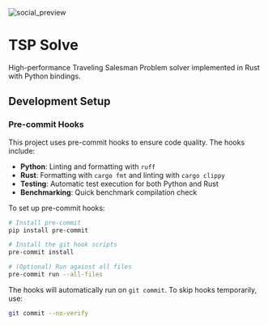 ![social_preview](https://github.com/user-attachments/assets/dfc3450b-09fd-4340-b238-c8812ec16a00)

# TSP Solve

High-performance Traveling Salesman Problem solver implemented in Rust with Python bindings.

## Development Setup

### Pre-commit Hooks

This project uses pre-commit hooks to ensure code quality. The hooks include:
- **Python**: Linting and formatting with `ruff`
- **Rust**: Formatting with `cargo fmt` and linting with `cargo clippy`
- **Testing**: Automatic test execution for both Python and Rust
- **Benchmarking**: Quick benchmark compilation check

To set up pre-commit hooks:

```bash
# Install pre-commit
pip install pre-commit

# Install the git hook scripts
pre-commit install

# (Optional) Run against all files
pre-commit run --all-files
```

The hooks will automatically run on `git commit`. To skip hooks temporarily, use:
```bash
git commit --no-verify
```
